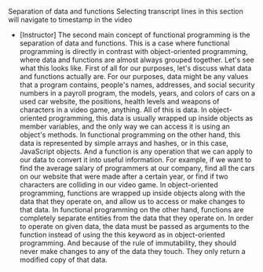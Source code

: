 Separation of data and functions
Selecting transcript lines in this section will navigate to timestamp in the video
- [Instructor] The second main concept of functional programming is the separation of data and functions. This is a case where functional programming is directly in contrast with object-oriented programming, where data and functions are almost always grouped together. Let's see what this looks like. First of all for our purposes, let's discuss what data and functions actually are. For our purposes, data might be any values that a program contains, people's names, addresses, and social security numbers in a payroll program, the models, years, and colors of cars on a used car website, the positions, health levels and weapons of characters in a video game, anything. All of this is data. In object-oriented programming, this data is usually wrapped up inside objects as member variables, and the only way we can access it is using an object's methods. In functional programming on the other hand, this data is represented by simple arrays and hashes, or in this case, JavaScript objects. And a function is any operation that we can apply to our data to convert it into useful information. For example, if we want to find the average salary of programmers at our company, find all the cars on our website that were made after a certain year, or find if two characters are colliding in our video game. In object-oriented programming, functions are wrapped up inside objects along with the data that they operate on, and allow us to access or make changes to that data. In functional programming on the other hand, functions are completely separate entities from the data that they operate on. In order to operate on given data, the data must be passed as arguments to the function instead of using the this keyword as in object-oriented programming. And because of the rule of immutability, they should never make changes to any of the data they touch. They only return a modified copy of that data.
